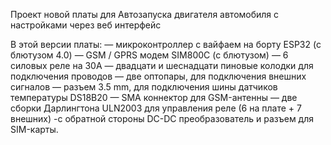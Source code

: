 Проект новой платы для Автозапуска двигателя автомобиля с настройками через веб интерфейс

В этой версии платы:
— микроконтроллер с вайфаем на борту ESP32 (с блютузом 4.0)
— GSM / GPRS модем SIM800C (с блютузом)
— 6 силовых реле на 30А
— двадцати и шеснадцати пиновые колодки для подключения проводов
— две оптопары, для подключения внешних сигналов
— разъем 3.5 mm, для подключения шины датчиков температуры DS18B20
— SMA коннектор для GSM-антенны
— две сборки Дарлингтона ULN2003 для управления реле (6 на плате + 7 внешних)
-с обратной стороны DC-DC преобразователь и разъем для SIM-карты.
